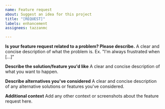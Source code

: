 ```yaml
---
name: Feature request
about: Suggest an idea for this project
title: "[REQUEST]"
labels: enhancement
assignees: tazzanmc

---
```


**Is your feature request related to a problem? Please describe.**
A clear and concise description of what the problem is. Ex. "I'm always frustrated when [...]"

**Describe the solution/feature you'd like**
A clear and concise description of what you want to happen.

**Describe alternatives you've considered**
A clear and concise description of any alternative solutions or features you've considered.

**Additional context**
Add any other context or screenshots about the feature request here.
